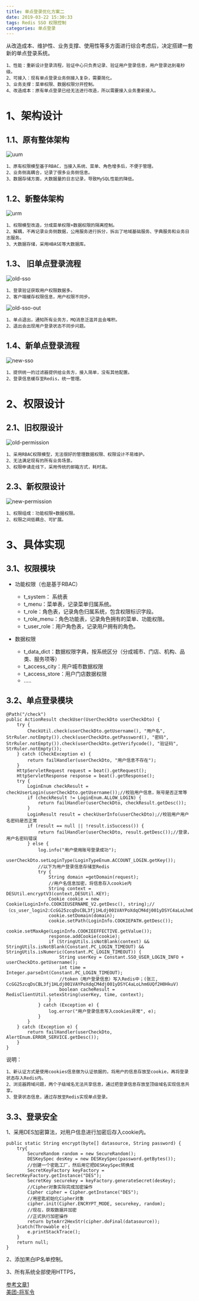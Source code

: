```yaml
---
title: 单点登录优化方案二
date: 2019-03-22 15:30:33
tags: Redis SSO 权限控制
categories: 单点登录
---
```

从改造成本、维护性、业务支撑、使用性等多方面进行综合考虑后，决定搭建一套新的单点登录系统。

    1、性能：重新设计登录流程，验证中心只负责记录、验证用户登录信息，用户登录达到毫秒级。
    2、可接入：现有单点登录业务侧接入复杂，需要简化。
    3、业务支撑：菜单权限、数据权限分开控制。
    4、改造成本：原有单点登录已经无法进行改造，所以需要接入业务重新接入。

# 1、架构设计

## 1.1、原有整体架构
<!--more-->

![uum](单点登录优化方案二/uum-1.png)

    1、原有权限模型基于RBAC，当接入系统、菜单、角色增多后，不便于管理。
    2、业务侧高耦合，记录了很多业务侧信息。
    3、数据存储方面，大数据量的日志记录，导致MySQL性能的降低。
    

## 1.2、新整体架构
![urm](单点登录优化方案二/urm-1.png)

    1、权限模型改造，分成菜单权限+数据权限的隔离控制。
    2、解耦，不再记录业务侧数据，公用服务进行拆分，拆出了地域基础服务、字典服务和业务日志服务。
    3、大数据存储，采用HBASE等大数据库。 
   
## 1.3、 旧单点登录流程
![old-sso](单点登录优化方案二/old-sso-1.png)
    
    1、登录验证获取用户权限数据多。
    2、客户端缓存权限信息，用户权限不同步。
  
![old-sso-out](单点登录优化方案二/old-sso-out.png)

    1、单点退出，通知所有业务方，MQ消息泛滥并且会堆积。
    2、退出会出现用户登录状态不同步问题。

## 1.4、新单点登录流程
![new-sso](单点登录优化方案二/new-sso-1.png)  

    1、提供统一的过滤器提供给业务方，接入简单，没有其他配置。
    2、登录信息缓存至Redis，统一管理。
    
    
# 2、权限设计

## 2.1、旧权限设计
![old-permission](单点登录优化方案二/old-permission.png)  

    1、采用RBAC权限模型，无法很好的管理数据权限、权限设计不易维护。
    2、无法满足现有的所有业务场景。
    3、权限申请走线下，采用传统的邮箱方式，耗时高。


## 2.3、新权限设计
![new-permission](单点登录优化方案二/new-permission.png)  
    
    1、权限组成：功能权限+数据权限。
    2、权限之间低耦合、可扩展。
    
# 3、具体实现

## 3.1、权限模块

- 功能权限（也是基于RBAC）
    - t_system： 系统表
    - t_menu：菜单表，记录菜单归属系统。
    - t_role：角色表，记录角色归属系统，包含权限标识字段。
    - t_role_menu：角色功能表，记录角色拥有的菜单、功能权限。
    - t_user_role：用户角色表，记录用户拥有的角色。

- 数据权限
    - t_data_dict：数据权限字典，按系统区分（分成城市、门店、机构、品类、服务项等）
    - t_access_city：用户城市数据权限
    - t_access_store：用户门店数据权限
    - .....
    
    
    
    
## 3.2、单点登录模块

    @Path("/check")
    public ActionResult checkUser(UserCheckDto userCheckDto) {
        try {
            CheckUtil.check(userCheckDto.getUsername(), "用户名", StrRuler.notEmpty()).check(userCheckDto.getPassword(), "密码", StrRuler.notEmpty()).check(userCheckDto.getVerifycode(), "验证码", StrRuler.notEmpty());
        } catch (CheckException e) {
            return failHandler(userCheckDto, "用户信息不存在");
        }
        HttpServletRequest request = beat().getRequest();
        HttpServletResponse response = beat().getResponse();
        try {
            LoginEnum checkResult = checkUserLogin(userCheckDto.getUsername());//校验用户信息，账号是否正常等
            if (checkResult != LoginEnum.ALLOW_LOGIN) {
                return failHandler(userCheckDto, checkResult.getDesc());
            }
            LoginResult result = checkUserInfo(userCheckDto);//校验用户用户名密码是否正常
            if (result == null || !result.isSuccess()) {
                return failHandler(userCheckDto, result.getDesc());//登录，用户名密码错误
            } else {
                log.info("用户使用账号登录成功");
                userCheckDto.setLoginType(LoginTypeEnum.ACCOUNT_LOGIN.getKey());
                //以下为用户登录信息存储至Redis
                try {
                    String domain =getDomain(request);
                    //用户名信息加密，将信息存入cookie内
                    String context = DESUtil.encryptV3(context,DESUtil.KEY);
                    Cookie cookie = new Cookie(LoginInfo.COOKIEUSERNAME_V2.getDesc(), string);//（cs_user_login2:CcGG25zcqDsCBL3fj1HLdj001VAYPoXdqCM4dj001yDSYC4aLoLhm6UQf2H0HkuV）
                    cookie.setDomain(domain);
                    cookie.setPath(LoginInfo.COOKIEPATH.getDesc());
                    cookie.setMaxAge(LoginInfo.COOKIEEFFECTIVE.getValue());
                    response.addCookie(cookie);
                    if (StringUtils.isNotBlank(context) && StringUtils.isNotBlank(Constant.PC_LOGIN_TIMEOUT) && StringUtils.isNumeric(Constant.PC_LOGIN_TIMEOUT)) {
                        String userKey = Constant.SSO_USER_LOGIN_INFO + userCheckDto.getUsername();
                        int time = Integer.parseInt(Constant.PC_LOGIN_TIMEOUT);
                        //token（用户登录信息）写入Redis中；(张三, CcGG25zcqDsCBL3fj1HLdj001VAYPoXdqCM4dj001yDSYC4aLoLhm6UQf2H0HkuV)
                        boolean cacheResult = RedisClientUtil.setexString(userKey, time, context);
                    }
                } catch (Exception e) {
                    log.error("用户登录信息写入cookies异常", e);
                }
            }
        } catch (Exception e) {
            return failHandler(userCheckDto, AlertEnum.ERROR_SERVICE.getDesc());
        }
    }
     
说明：     
     
    1、新认证方式是使用cookies信息做为认证依据的，将用户的信息存放至cookie，再将登录状态存入Redis内。
    2、浏览器跨域问题，两个子级域名无法共享信息，通过把登录信息存放至顶级域名实现信息共享。
    3、登录状态信息，通过存放至Redis实现单点登录。
    
## 3.3、登录安全

1、采用DES加密算法，对用户信息进行加密后存入cookie内。

    public static String encrypt(byte[] datasource, String password) { 
        try{
            SecureRandom random = new SecureRandom();
            DESKeySpec desKey = new DESKeySpec(password.getBytes());
            //创建一个密匙工厂，然后用它把DESKeySpec转换成
            SecretKeyFactory keyFactory = SecretKeyFactory.getInstance("DES");
            SecretKey securekey = keyFactory.generateSecret(desKey);
            //Cipher对象实际完成加密操作
            Cipher cipher = Cipher.getInstance("DES");
            //用密匙初始化Cipher对象
            cipher.init(Cipher.ENCRYPT_MODE, securekey, random);
            //现在，获取数据并加密
            //正式执行加密操作
            return byteArr2HexStr(cipher.doFinal(datasource));
        }catch(Throwable e){
            e.printStackTrace();
        }
        return null;
    }

2、添加黑白IP名单控制。

3、所有系统全部使用HTTPS，        
   
[参考文章1](https://segmentfault.com/a/1190000022486395)      
[美团-将军令](https://tech.meituan.com/2019/02/14/data-security-platform-construction-practice-jiangjunling.html)
  